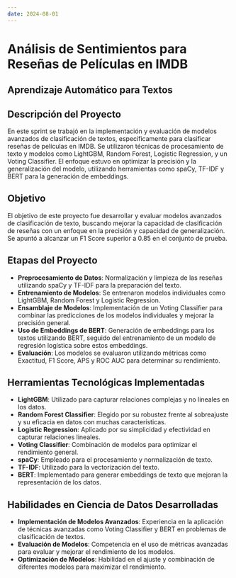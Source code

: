 ```yaml
---
date: 2024-08-01
---
```

# Análisis de Sentimientos para Reseñas de Películas en IMDB 

## Aprendizaje Automático para Textos

## Descripción del Proyecto

En este sprint se trabajó en la implementación y evaluación de modelos avanzados de clasificación de textos, específicamente para clasificar reseñas de películas en IMDB. Se utilizaron técnicas de procesamiento de texto y modelos como LightGBM, Random Forest, Logistic Regression, y un Voting Classifier. El enfoque estuvo en optimizar la precisión y la generalización del modelo, utilizando herramientas como spaCy, TF-IDF y BERT para la generación de embeddings.

## Objetivo
El objetivo de este proyecto fue desarrollar y evaluar modelos avanzados de clasificación de texto, buscando mejorar la capacidad de clasificación de reseñas con un enfoque en la precisión y capacidad de generalización. Se apuntó a alcanzar un F1 Score superior a 0.85 en el conjunto de prueba.

## Etapas del Proyecto
- **Preprocesamiento de Datos**: Normalización y limpieza de las reseñas utilizando spaCy y TF-IDF para la preparación del texto.
- **Entrenamiento de Modelos**: Se entrenaron modelos individuales como LightGBM, Random Forest y Logistic Regression.
- **Ensamblaje de Modelos**: Implementación de un Voting Classifier para combinar las predicciones de los modelos individuales y mejorar la precisión general.
- **Uso de Embeddings de BERT**: Generación de embeddings para los textos utilizando BERT, seguido del entrenamiento de un modelo de regresión logística sobre estos embeddings.
- **Evaluación**: Los modelos se evaluaron utilizando métricas como Exactitud, F1 Score, APS y ROC AUC para determinar su rendimiento.

## Herramientas Tecnológicas Implementadas
- **LightGBM**: Utilizado para capturar relaciones complejas y no lineales en los datos.
- **Random Forest Classifier**: Elegido por su robustez frente al sobreajuste y su eficacia en datos con muchas características.
- **Logistic Regression**: Aplicado por su simplicidad y efectividad en capturar relaciones lineales.
- **Voting Classifier**: Combinación de modelos para optimizar el rendimiento general.
- **spaCy**: Empleado para el procesamiento y normalización de texto.
- **TF-IDF**: Utilizado para la vectorización del texto.
- **BERT**: Implementado para generar embeddings de texto que mejoran la representación de los datos.

## Habilidades en Ciencia de Datos Desarrolladas
- **Implementación de Modelos Avanzados**: Experiencia en la aplicación de técnicas avanzadas como Voting Classifier y BERT en problemas de clasificación de textos.
- **Evaluación de Modelos**: Competencia en el uso de métricas avanzadas para evaluar y mejorar el rendimiento de los modelos.
- **Optimización de Modelos**: Habilidad en el ajuste y combinación de diferentes modelos para maximizar el rendimiento.

